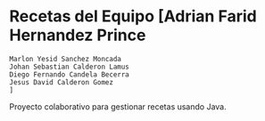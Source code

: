 # Recetas del Equipo [Adrian Farid Hernandez Prince
    Marlon Yesid Sanchez Moncada
    Johan Sebastian Calderon Lamus
    Diego Fernando Candela Becerra
    Jesus David Calderon Gomez
    ]
Proyecto colaborativo para gestionar recetas usando Java.
